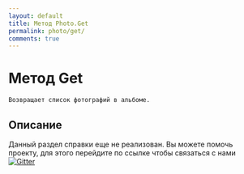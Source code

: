 ```yaml
---
layout: default
title: Метод Photo.Get
permalink: photo/get/
comments: true
---
```

# Метод Get
	Возвращает список фотографий в альбоме.

## Описание
Данный раздел справки еще не реализован. Вы  можете помочь проекту, для этого перейдите по ссылке чтобы связаться с нами [![Gitter](https://badges.gitter.im/Join%20Chat.svg)](https://gitter.im/vknet/vk?utm_source=badge&utm_medium=badge&utm_campaign=pr-badge)
